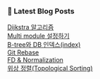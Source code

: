 

### 📕 Latest Blog Posts   

<a href ="https://gilbert9172.tistory.com/56"> Dijkstra 알고리즘 </a> <br><a href ="https://gilbert9172.tistory.com/55"> Multi module 설정하기 </a> <br><a href ="https://gilbert9172.tistory.com/54"> B-tree와 DB 인덱스(index) </a> <br><a href ="https://gilbert9172.tistory.com/53"> Git Rebase </a> <br><a href ="https://gilbert9172.tistory.com/52"> FD &amp; Normalization </a> <br><a href ="https://gilbert9172.tistory.com/51"> 위상 정렬(Topological Sorting) </a> <br>